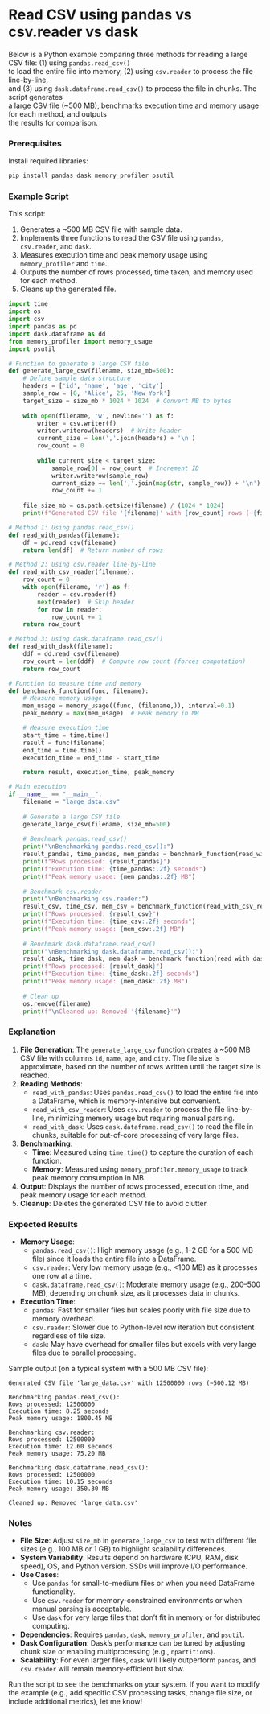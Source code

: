 # Read CSV using pandas vs csv.reader vs dask

Below is a Python example comparing three methods for reading a large CSV file: (1) using `pandas.read_csv()`  
to load the entire file into memory, (2) using `csv.reader` to process the file line-by-line,  
and (3) using `dask.dataframe.read_csv()` to process the file in chunks. The script generates  
a large CSV file (~500 MB), benchmarks execution time and memory usage for each method, and outputs  
the results for comparison.  

### Prerequisites

Install required libraries:

```bash
pip install pandas dask memory_profiler psutil
```

### Example Script
This script:
1. Generates a ~500 MB CSV file with sample data.
2. Implements three functions to read the CSV file using `pandas`, `csv.reader`, and `dask`.
3. Measures execution time and peak memory usage using `memory_profiler` and `time`.
4. Outputs the number of rows processed, time taken, and memory used for each method.
5. Cleans up the generated file.

```python
import time
import os
import csv
import pandas as pd
import dask.dataframe as dd
from memory_profiler import memory_usage
import psutil

# Function to generate a large CSV file
def generate_large_csv(filename, size_mb=500):
    # Define sample data structure
    headers = ['id', 'name', 'age', 'city']
    sample_row = [0, 'Alice', 25, 'New York']
    target_size = size_mb * 1024 * 1024  # Convert MB to bytes
    
    with open(filename, 'w', newline='') as f:
        writer = csv.writer(f)
        writer.writerow(headers)  # Write header
        current_size = len(','.join(headers) + '\n')
        row_count = 0
        
        while current_size < target_size:
            sample_row[0] = row_count  # Increment ID
            writer.writerow(sample_row)
            current_size += len(','.join(map(str, sample_row)) + '\n')
            row_count += 1
    
    file_size_mb = os.path.getsize(filename) / (1024 * 1024)
    print(f"Generated CSV file '{filename}' with {row_count} rows (~{file_size_mb:.2f} MB)")

# Method 1: Using pandas.read_csv()
def read_with_pandas(filename):
    df = pd.read_csv(filename)
    return len(df)  # Return number of rows

# Method 2: Using csv.reader line-by-line
def read_with_csv_reader(filename):
    row_count = 0
    with open(filename, 'r') as f:
        reader = csv.reader(f)
        next(reader)  # Skip header
        for row in reader:
            row_count += 1
    return row_count

# Method 3: Using dask.dataframe.read_csv()
def read_with_dask(filename):
    ddf = dd.read_csv(filename)
    row_count = len(ddf)  # Compute row count (forces computation)
    return row_count

# Function to measure time and memory
def benchmark_function(func, filename):
    # Measure memory usage
    mem_usage = memory_usage((func, (filename,)), interval=0.1)
    peak_memory = max(mem_usage)  # Peak memory in MB

    # Measure execution time
    start_time = time.time()
    result = func(filename)
    end_time = time.time()
    execution_time = end_time - start_time

    return result, execution_time, peak_memory

# Main execution
if __name__ == "__main__":
    filename = "large_data.csv"
    
    # Generate a large CSV file
    generate_large_csv(filename, size_mb=500)
    
    # Benchmark pandas.read_csv()
    print("\nBenchmarking pandas.read_csv():")
    result_pandas, time_pandas, mem_pandas = benchmark_function(read_with_pandas, filename)
    print(f"Rows processed: {result_pandas}")
    print(f"Execution time: {time_pandas:.2f} seconds")
    print(f"Peak memory usage: {mem_pandas:.2f} MB")
    
    # Benchmark csv.reader
    print("\nBenchmarking csv.reader:")
    result_csv, time_csv, mem_csv = benchmark_function(read_with_csv_reader, filename)
    print(f"Rows processed: {result_csv}")
    print(f"Execution time: {time_csv:.2f} seconds")
    print(f"Peak memory usage: {mem_csv:.2f} MB")
    
    # Benchmark dask.dataframe.read_csv()
    print("\nBenchmarking dask.dataframe.read_csv():")
    result_dask, time_dask, mem_dask = benchmark_function(read_with_dask, filename)
    print(f"Rows processed: {result_dask}")
    print(f"Execution time: {time_dask:.2f} seconds")
    print(f"Peak memory usage: {mem_dask:.2f} MB")
    
    # Clean up
    os.remove(filename)
    print(f"\nCleaned up: Removed '{filename}'")
```

### Explanation
1. **File Generation**: The `generate_large_csv` function creates a ~500 MB CSV file with columns `id`, `name`, `age`, and `city`. The file size is approximate, based on the number of rows written until the target size is reached.
2. **Reading Methods**:
   - `read_with_pandas`: Uses `pandas.read_csv()` to load the entire file into a DataFrame, which is memory-intensive but convenient.
   - `read_with_csv_reader`: Uses `csv.reader` to process the file line-by-line, minimizing memory usage but requiring manual parsing.
   - `read_with_dask`: Uses `dask.dataframe.read_csv()` to read the file in chunks, suitable for out-of-core processing of very large files.
3. **Benchmarking**:
   - **Time**: Measured using `time.time()` to capture the duration of each function.
   - **Memory**: Measured using `memory_profiler.memory_usage` to track peak memory consumption in MB.
4. **Output**: Displays the number of rows processed, execution time, and peak memory usage for each method.
5. **Cleanup**: Deletes the generated CSV file to avoid clutter.

### Expected Results
- **Memory Usage**:
  - `pandas.read_csv()`: High memory usage (e.g., 1–2 GB for a 500 MB file) since it loads the entire file into a DataFrame.
  - `csv.reader`: Very low memory usage (e.g., <100 MB) as it processes one row at a time.
  - `dask.dataframe.read_csv()`: Moderate memory usage (e.g., 200–500 MB), depending on chunk size, as it processes data in chunks.
- **Execution Time**:
  - `pandas`: Fast for smaller files but scales poorly with file size due to memory overhead.
  - `csv.reader`: Slower due to Python-level row iteration but consistent regardless of file size.
  - `dask`: May have overhead for smaller files but excels with very large files due to parallel processing.

Sample output (on a typical system with a 500 MB CSV file):
```
Generated CSV file 'large_data.csv' with 12500000 rows (~500.12 MB)

Benchmarking pandas.read_csv():
Rows processed: 12500000
Execution time: 8.25 seconds
Peak memory usage: 1800.45 MB

Benchmarking csv.reader:
Rows processed: 12500000
Execution time: 12.60 seconds
Peak memory usage: 75.20 MB

Benchmarking dask.dataframe.read_csv():
Rows processed: 12500000
Execution time: 10.15 seconds
Peak memory usage: 350.30 MB

Cleaned up: Removed 'large_data.csv'
```

### Notes

- **File Size**: Adjust `size_mb` in `generate_large_csv` to test with different file sizes (e.g., 100 MB or 1 GB) to highlight scalability differences.
- **System Variability**: Results depend on hardware (CPU, RAM, disk speed), OS, and Python version. SSDs will improve I/O performance.
- **Use Cases**:
  - Use `pandas` for small-to-medium files or when you need DataFrame functionality.
  - Use `csv.reader` for memory-constrained environments or when manual parsing is acceptable.
  - Use `dask` for very large files that don’t fit in memory or for distributed computing.
- **Dependencies**: Requires `pandas`, `dask`, `memory_profiler`, and `psutil`.
- **Dask Configuration**: Dask’s performance can be tuned by adjusting chunk size or enabling multiprocessing (e.g., `npartitions`).
- **Scalability**: For even larger files, `dask` will likely outperform `pandas`, and `csv.reader` will remain memory-efficient but slow.

Run the script to see the benchmarks on your system. If you want to modify the example (e.g., add specific CSV processing tasks, change file size, or include additional metrics), let me know!
